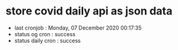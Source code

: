 # store covid daily api as json data

- last cronjob : Monday, 07 December 2020 00:17:35
- status og cron : success
- status daily cron : success
      
      